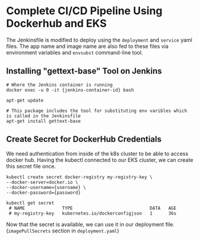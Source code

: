 # Complete CI/CD Pipeline Using Dockerhub and EKS

The Jenkinsfile is modified to deploy using the `deployment` and `service` yaml files. The app name and image name are also fed to these files via environment variables and `envsubst` command-line tool.

## Installing "gettext-base" Tool on Jenkins
    
    # Where the Jenkins container is running
    docker exec -u 0 -it {jenkins-container-id} bash
    
    apt-get update
    
    # This package includes the tool for substituting env varibles which is called in the Jenkinsfile
    apt-get install gettext-base
    
## Create Secret for DockerHub Credentials

We need authentication from inside of the k8s cluster to be able to access docker hub. Having the kubectl connected to our EKS cluster, we can create this secret file once.

    kubectl create secret docker-registry my-registry-key \
    --docker-server=docker.io \
    --docker-username={username} \
    --docker-password={password}
    
    kubectl get secret
     # NAME              TYPE                             DATA   AGE
     # my-registry-key   kubernetes.io/dockerconfigjson   1      36s
     
Now that the secret is available, we can use it in our deployment file. (`imagePullSecrets` section in `deployment.yaml`)